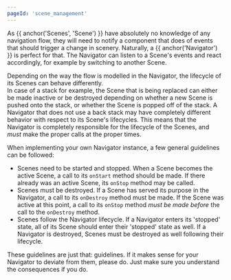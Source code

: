 ```yaml
---
pageId: 'scene_management'
---
```


As {{ anchor('Scenes', 'Scene') }}  have absolutely no knowledge of any 
navigation flow, they will need to notify a component that does of events that 
should trigger a change in scenery.
Naturally, a {{ anchor('Navigator') }} is perfect for that.
The Navigator can listen to a Scene's events and react accordingly, for example
by switching to another Scene.

Depending on the way the flow is modelled in the Navigator, the lifecycle of its
Scenes can behave differently.  
In case of a stack for example, the Scene that is being replaced can either be
made inactive or be destroyed depending on whether a new Scene is pushed onto
the stack, or whether the Scene is popped off of the stack.
A Navigator that does not use a back stack may have completely different behavior
with respect to its Scene's lifecycles.
This means that the Navigator is completely responsible for the lifecycle of the
Scenes, and _must_ make the proper calls at the proper times.

When implementing your own Navigator instance, a few general guidelines can be
followed:

 - Scenes need to be started and stopped.
   When a Scene becomes the active Scene, a call to its `onStart` method should
   be made.
   If there already was an active Scene, its `onStop` method may be called.
 - Scenes must be destroyed.
   If a Scene has served its purpose in the Navigator, a call to its `onDestroy`
   method must be made.
   If the Scene was active at this point, a call to its `onStop` method _must be
   made before_ the call to the `onDestroy` method.
 - Scenes follow the Navigator lifecycle.
   If a Navigator enters its 'stopped' state, all of its Scene should enter their
   'stopped' state as well.
   If a Navigator is destroyed, Scenes must be destroyed as well following their
   lifecycle.

These guidelines are just that: guidelines.
If it makes sense for your Navigator to deviate from them, please do.
Just make sure you understand the consequences if you do.
